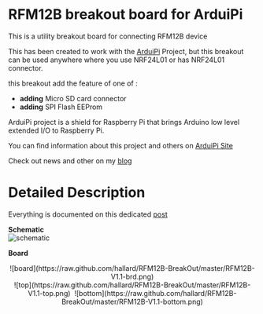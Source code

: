 RFM12B breakout board for ArduiPi
==================================

This is a utility breakout board for connecting RFM12B device

This has been created to work with the [ArduiPi][4] Project, but this breakout
can be used anywhere where you use NRF24L01 or has NRF24L01 connector.

this breakout add the feature of one of : 
- **adding** Micro SD card connector
- **adding** SPI Flash EEProm


ArduiPi project is a shield for Raspberry Pi that brings Arduino low level extended I/O to Raspberry Pi.

You can find information about this project and others on [ArduiPi Site][4] 

Check out news and other on my [blog][5]


Detailed Description
====================

Everything is documented on this dedicated [post][6]

**Schematic**  
![schematic](https://raw.github.com/hallard/RFM12B-BreakOut/master/RFM12B-V1.1-sch.png)

**Board**  
<center>![board](https://raw.github.com/hallard/RFM12B-BreakOut/master/RFM12B-V1.1-brd.png)</center>

<center>![top](https://raw.github.com/hallard/RFM12B-BreakOut/master/RFM12B-V1.1-top.png)&nbsp;&nbsp;![bottom](https://raw.github.com/hallard/RFM12B-BreakOut/master/RFM12B-V1.1-bottom.png)</center>

[3]: http://hallard.me/rfm12b-breakout/ 
[4]: http://hallard.me/arduipi
[5]: http://hallard.me
[6]: http://hallard.me/rfm12b-breakout/ 

